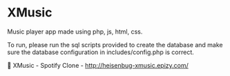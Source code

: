 # XMusic
 Music player app made using php, js, html, css. 
 
 To run, please run the sql scripts provided to create the database and make sure the database configuration in includes/config.php is correct.

🎵 XMusic - Spotify Clone - http://heisenbug-xmusic.epizy.com/
